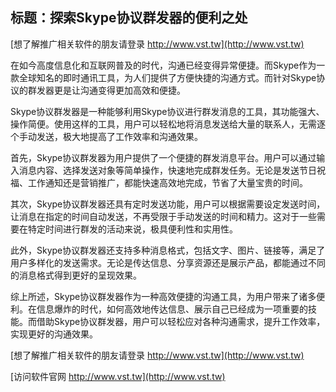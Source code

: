 ## **标题：探索Skype协议群发器的便利之处**

[想了解推广相关软件的朋友请登录 http://www.vst.tw](http://www.vst.tw)

在如今高度信息化和互联网普及的时代，沟通已经变得异常便捷。而Skype作为一款全球知名的即时通讯工具，为人们提供了方便快捷的沟通方式。而针对Skype协议的群发器更是让沟通变得更加高效和便捷。

Skype协议群发器是一种能够利用Skype协议进行群发消息的工具，其功能强大、操作简便。使用这样的工具，用户可以轻松地将消息发送给大量的联系人，无需逐个手动发送，极大地提高了工作效率和沟通效果。

首先，Skype协议群发器为用户提供了一个便捷的群发消息平台。用户可以通过输入消息内容、选择发送对象等简单操作，快速地完成群发任务。无论是发送节日祝福、工作通知还是营销推广，都能快速高效地完成，节省了大量宝贵的时间。

其次，Skype协议群发器还具有定时发送功能，用户可以根据需要设定发送时间，让消息在指定的时间自动发送，不再受限于手动发送的时间和精力。这对于一些需要在特定时间进行群发的活动来说，极具便利性和实用性。

此外，Skype协议群发器还支持多种消息格式，包括文字、图片、链接等，满足了用户多样化的发送需求。无论是传达信息、分享资源还是展示产品，都能通过不同的消息格式得到更好的呈现效果。

综上所述，Skype协议群发器作为一种高效便捷的沟通工具，为用户带来了诸多便利。在信息爆炸的时代，如何高效地传达信息、展示自己已经成为一项重要的技能。而借助Skype协议群发器，用户可以轻松应对各种沟通需求，提升工作效率，实现更好的沟通效果。

[想了解推广相关软件的朋友请登录 http://www.vst.tw](http://www.vst.tw)


[访问软件官网 http://www.vst.tw](http://www.vst.tw)
